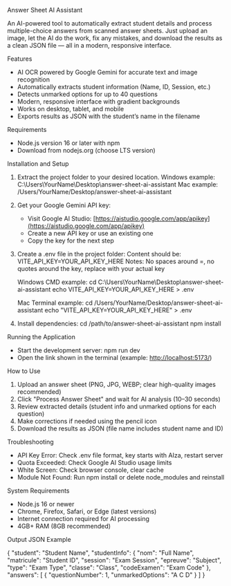 
Answer Sheet AI Assistant

An AI-powered tool to automatically extract student details and process multiple-choice answers from scanned answer sheets.
Just upload an image, let the AI do the work, fix any mistakes, and download the results as a clean JSON file — all in a modern, responsive interface.

Features

* AI OCR powered by Google Gemini for accurate text and image recognition
* Automatically extracts student information (Name, ID, Session, etc.)
* Detects unmarked options for up to 40 questions
* Modern, responsive interface with gradient backgrounds
* Works on desktop, tablet, and mobile
* Exports results as JSON with the student’s name in the filename

Requirements

* Node.js version 16 or later with npm
* Download from nodejs.org (choose LTS version)

Installation and Setup

1. Extract the project folder to your desired location.
   Windows example: C:\Users\YourName\Desktop\answer-sheet-ai-assistant
   Mac example: /Users/YourName/Desktop/answer-sheet-ai-assistant

2. Get your Google Gemini API key:

   * Visit Google AI Studio: [https://aistudio.google.com/app/apikey](https://aistudio.google.com/app/apikey)
   * Create a new API key or use an existing one
   * Copy the key for the next step

3. Create a .env file in the project folder:
   Content should be:
   VITE\_API\_KEY=YOUR\_API\_KEY\_HERE
   Notes: No spaces around =, no quotes around the key, replace with your actual key

   Windows CMD example:
   cd C:\Users\YourName\Desktop\answer-sheet-ai-assistant
   echo VITE\_API\_KEY=YOUR\_API\_KEY\_HERE > .env

   Mac Terminal example:
   cd /Users/YourName/Desktop/answer-sheet-ai-assistant
   echo "VITE\_API\_KEY=YOUR\_API\_KEY\_HERE" > .env

4. Install dependencies:
   cd /path/to/answer-sheet-ai-assistant
   npm install

Running the Application

* Start the development server:
  npm run dev
* Open the link shown in the terminal (example: [http://localhost:5173/](http://localhost:5173/))

How to Use

1. Upload an answer sheet (PNG, JPG, WEBP; clear high-quality images recommended)
2. Click "Process Answer Sheet" and wait for AI analysis (10–30 seconds)
3. Review extracted details (student info and unmarked options for each question)
4. Make corrections if needed using the pencil icon
5. Download the results as JSON (file name includes student name and ID)

Troubleshooting

* API Key Error: Check .env file format, key starts with AIza, restart server
* Quota Exceeded: Check Google AI Studio usage limits
* White Screen: Check browser console, clear cache
* Module Not Found: Run npm install or delete node\_modules and reinstall

System Requirements

* Node.js 16 or newer
* Chrome, Firefox, Safari, or Edge (latest versions)
* Internet connection required for AI processing
* 4GB+ RAM (8GB recommended)

Output JSON Example

{
"student": "Student Name",
"studentInfo": {
"nom": "Full Name",
"matricule": "Student ID",
"session": "Exam Session",
"epreuve": "Subject",
"type": "Exam Type",
"classe": "Class",
"codeExamen": "Exam Code"
},
"answers": \[
{
"questionNumber": 1,
"unmarkedOptions": "A C D"
}
]
}
